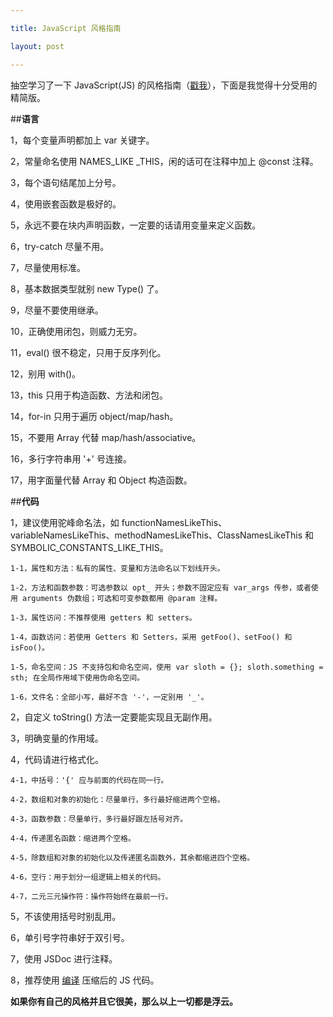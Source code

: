 ```yaml
---

title: JavaScript 风格指南

layout: post

---
```

抽空学习了一下 JavaScript(JS) 的风格指南（[戳我](https://code.google.com/p/google-styleguide/)），下面是我觉得十分受用的精简版。

##**语言**

1，每个变量声明都加上 var 关键字。

2，常量命名使用 NAMES_LIKE _THIS，闲的话可在注释中加上 @const 注释。

3，每个语句结尾加上分号。

4，使用嵌套函数是极好的。

5，永远不要在块内声明函数，一定要的话请用变量来定义函数。

6，try-catch 尽量不用。

7，尽量使用标准。

8，基本数据类型就别 new Type() 了。

9，尽量不要使用继承。

10，正确使用闭包，则威力无穷。

11，eval() 很不稳定，只用于反序列化。

12，别用 with()。

13，this 只用于构造函数、方法和闭包。

14，for-in 只用于遍历 object/map/hash。

15，不要用 Array 代替 map/hash/associative。

16，多行字符串用 '+' 号连接。

17，用字面量代替 Array 和 Object 构造函数。

##**代码**

1，建议使用驼峰命名法，如 functionNamesLikeThis、variableNamesLikeThis、methodNamesLikeThis、ClassNamesLikeThis 和 SYMBOLIC_CONSTANTS_LIKE_THIS。

	1-1，属性和方法：私有的属性、变量和方法命名以下划线开头。

	1-2，方法和函数参数：可选参数以 opt_ 开头；参数不固定应有 var_args 传参，或者使用 arguments 伪数组；可选和可变参数都用 @param 注释。

	1-3，属性访问：不推荐使用 getters 和 setters。

	1-4，函数访问：若使用 Getters 和 Setters，采用 getFoo()、setFoo() 和 isFoo()。

	1-5，命名空间：JS 不支持包和命名空间，使用 var sloth = {}; sloth.something = sth; 在全局作用域下使用伪命名空间。

	1-6，文件名：全部小写，最好不含 '-'，一定别用 '_'。

2，自定义 toString() 方法一定要能实现且无副作用。

3，明确变量的作用域。

4，代码请进行格式化。

	4-1，中括号：'{' 应与前面的代码在同一行。

	4-2，数组和对象的初始化：尽量单行，多行最好缩进两个空格。

	4-3，函数参数：尽量单行，多行最好跟左括号对齐。

	4-4，传递匿名函数：缩进两个空格。

	4-5，除数组和对象的初始化以及传递匿名函数外，其余都缩进四个空格。

	4-6，空行：用于划分一组逻辑上相关的代码。

	4-7，二元三元操作符：操作符始终在最前一行。

5，不该使用括号时别乱用。

6，单引号字符串好于双引号。

7，使用 JSDoc 进行注释。

8，推荐使用 [编译](https://developers.google.com/closure/compiler/?hl=zh-CN&csw=1) 压缩后的 JS 代码。

**如果你有自己的风格并且它很美，那么以上一切都是浮云。**